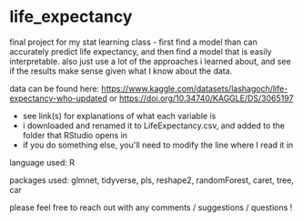 # life_expectancy
final project for my stat learning class - first find a model than can accurately predict life expectancy, and then find a model that is easily interpretable. also just use a lot of the approaches i learned about, and see if the results make sense given what I know about the data. 

data can be found here: https://www.kaggle.com/datasets/lashagoch/life-expectancy-who-updated or https://doi.org/10.34740/KAGGLE/DS/3065197
  - see link(s) for explanations of what each variable is
  - i downloaded and renamed it to LifeExpectancy.csv, and added to the folder that RStudio opens in
  - if you do something else, you'll need to modify the line where I read it in

language used: R

packages used: glmnet, tidyverse, pls, reshape2, randomForest, caret, tree, car


please feel free to reach out with any comments / suggestions / questions !
